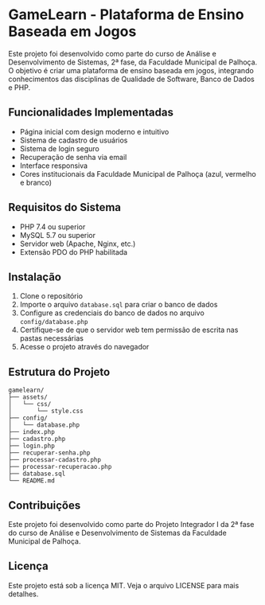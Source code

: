 # GameLearn - Plataforma de Ensino Baseada em Jogos

Este projeto foi desenvolvido como parte do curso de Análise e Desenvolvimento de Sistemas, 2ª fase, da Faculdade Municipal de Palhoça. O objetivo é criar uma plataforma de ensino baseada em jogos, integrando conhecimentos das disciplinas de Qualidade de Software, Banco de Dados e PHP.

## Funcionalidades Implementadas

- Página inicial com design moderno e intuitivo
- Sistema de cadastro de usuários
- Sistema de login seguro
- Recuperação de senha via email
- Interface responsiva
- Cores institucionais da Faculdade Municipal de Palhoça (azul, vermelho e branco)

## Requisitos do Sistema

- PHP 7.4 ou superior
- MySQL 5.7 ou superior
- Servidor web (Apache, Nginx, etc.)
- Extensão PDO do PHP habilitada

## Instalação

1. Clone o repositório
2. Importe o arquivo `database.sql` para criar o banco de dados
3. Configure as credenciais do banco de dados no arquivo `config/database.php`
4. Certifique-se de que o servidor web tem permissão de escrita nas pastas necessárias
5. Acesse o projeto através do navegador

## Estrutura do Projeto

```
gamelearn/
├── assets/
│   └── css/
│       └── style.css
├── config/
│   └── database.php
├── index.php
├── cadastro.php
├── login.php
├── recuperar-senha.php
├── processar-cadastro.php
├── processar-recuperacao.php
├── database.sql
└── README.md
```

## Contribuições

Este projeto foi desenvolvido como parte do Projeto Integrador I da 2ª fase do curso de Análise e Desenvolvimento de Sistemas da Faculdade Municipal de Palhoça.

## Licença

Este projeto está sob a licença MIT. Veja o arquivo LICENSE para mais detalhes. 